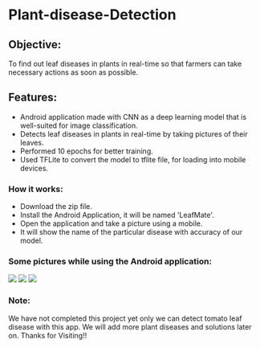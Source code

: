 # Plant-disease-Detection


## Objective: 
To find out leaf diseases in plants in real-time so that farmers can take necessary actions as soon as possible.

## Features:
* Android application made with CNN as a deep learning model that is well-suited for image classification. 
* Detects leaf diseases in plants in real-time by taking pictures of their leaves. 
* Performed 10 epochs for better training. 
* Used TFLite to convert the model to tflite file, for loading into mobile devices.


### How it works:
* Download the zip file.
* Install the Android Application, it will be named 'LeafMate'.
* Open the application and take a picture using a mobile.
* It will show the name of the particular disease with accuracy of our model.


### Some pictures while using the Android application:


<img class=mobile-image src="https://github.com/Pratyay008/Plant-disease-Detection/assets/81563083/7dd4e07d-7478-4d15-8544-66e151115539" />
<img class=mobile-image src="https://github.com/Pratyay008/Plant-disease-Detection/assets/81563083/fea67214-d1e6-4908-8574-aab7e1146bc7" />
<img class=mobile-image src="https://github.com/Pratyay008/Plant-disease-Detection/assets/81563083/d7e91bde-7bd6-4bf9-926e-cfa97c3829fb" />




### Note:
We have not completed this project yet only we can detect tomato leaf disease with this app. We will add more plant diseases and solutions later on. Thanks for Visiting!!
